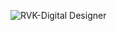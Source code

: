 ![RVK-Digital Designer](https://user-images.githubusercontent.com/96499964/216347512-20df9089-89b2-4150-86ed-dc530b17ee0a.png)
